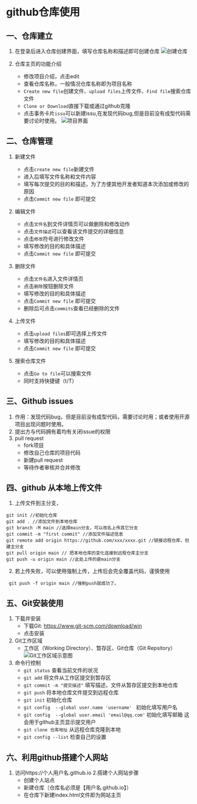 # github仓库使用

## 一、仓库建立
 1. 在登录后进入仓库创建界面，填写仓库名称和描述即可创建仓库
  ![创建仓库](https://aiphoto-1305314152.cos.ap-chengdu.myqcloud.com/Internet%2Fgithub.png)

 2. 仓库主页的功能介绍
     - 修改项目介绍，点击edit
     - 查看仓库名称，一般情况仓库名称即为项目名称
     - `Create new file`创建文件、`upload files`上传文件、`Find file`搜索仓库文件
     - `Clone or Download`直接下载或通过github克隆
     - 点击事务卡片`issu`可以新建issu,在发现代码bug,但是目前没有成型代码需要讨论时使用。
![项目界面](https://aiphoto-1305314152.cos.ap-chengdu.myqcloud.com/Internet%2Fgithub2.png)

## 二、仓库管理
  1. 新建文件
      - 点击`create new file`新建文件
      - 进入后填写文件名称和文件内容
      - 填写每次提交的目的和描述，为了方便其他开发者知道本次添加或修改的原因
      - 点击`Commit new file` 即可提交

  2. 编辑文件
      - 点击`文件名`到文件详情页可以做删除和修改动作
      - 点击`文件描述`可以查看该文件提交的详细信息
      - 点击`修改`符号进行修改文件
      - 填写修改的目的和具体描述
      - 点击`Commit new file` 即可提交

  3. 删除文件
      - 点击`文件名`进入文件详情页
      - 点击`删除`按钮删除文件
      - 填写修改的目的和具体描述
      - 点击`Commit new file` 即可提交
      - 删除后可点击`commits`查看已经删除的文件

  4. 上传文件
      - 点击`upload files`即可选择上传文件
      - 填写修改的目的和具体描述
      - 点击`Commit new file` 即可提交  

  5. 搜索仓库文件
      - 点击`Go to file`可以搜索文件
      - 同时支持快捷键（t/T）

## 三、Github issues
  1. 作用：发现代码bug，但是目前没有成型代码，需要讨论时用；或者使用开源项目出现问题时使用。
  2. 提出方与代码拥有着均有关闭issue的权限
  3. pull request
      - fork项目
      - 修改自己仓库的项目代码
      - 新建pull request
      - 等待作者审核并合并修改

## 四、github 从本地上传文件
  1. 上传文件到主分支，
  ```shell
git init //初始化仓库
git add . //添加文件到本地仓库
git branch -M main //选择main分支，可以改名上传其它分支
git commit -m "first commit" //添加文件描述信息
git remote add origin https://github.com/xxx/xxxx.git //链接远程仓库，创建主分支
git pull origin main // 把本地仓库的变化连接到远程仓库主分支
git push -u origin main //此处上传的是main分支
```
  2. 若上传失败，可以使用强制上传，上传后会完全覆盖代码，谨慎使用
 ```shell
  git push -f origin main //强制push就成功了。
 ```

 ## 五、Git安装使用
  1. 下载并安装
      - 下载Git: https://www.git-scm.com/download/win
      - 点击安装
  2. Git工作区域
      - 工作区（Working Directory）、暂存区、Git仓库（Git Repsitory）
      ![Git工作区域示意图](https://aiphoto-1305314152.cos.ap-chengdu.myqcloud.com/Internet%2Fgit.png)
  3. 命令行控制
      - `git status` 查看当前文件的状况
      - `git add` 将文件从工作区提交到暂存区
      - `git commit -m "提交描述"` 填写描述，文件从暂存区提交到本地仓库
      - `git push` 将本地仓库文件提交到远程仓库
      - `git init` 初始化仓库
      - `git config  --global user.name 'username' ` 初始化填写用户名
      - `git config  --global user.email 'email@qq.com'` 初始化填写邮箱 这会用于github主页显示提交用户
      - `git clone 仓库地址` 从远程仓库克隆到本地
      - `git config --list` 检查自己的设置


## 六、利用github搭建个人网站
  1. 访问https://个人用户名.github.io
  2.搭建个人网站步骤
      -  创建个人站点
      - 新建仓库（仓库名必须是【用户名.github.io】）
      - 在仓库下新建index.html文件即为网站主页
